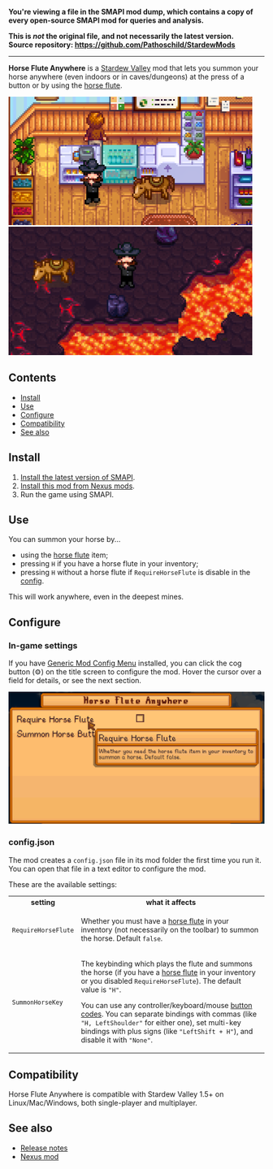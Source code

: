 **You're viewing a file in the SMAPI mod dump, which contains a copy of every open-source SMAPI mod
for queries and analysis.**

**This is _not_ the original file, and not necessarily the latest version.**  
**Source repository: https://github.com/Pathoschild/StardewMods**

----

**Horse Flute Anywhere** is a [Stardew Valley](http://stardewvalley.net/) mod that lets you summon
your horse anywhere (even indoors or in caves/dungeons) at the press of a button or by using the
[horse flute](https://stardewvalleywiki.com/Horse_Flute).

![](screenshots/indoors.png)  
![](screenshots/dungeon.png)

## Contents
* [Install](#install)
* [Use](#use)
* [Configure](#configure)
* [Compatibility](#compatibility)
* [See also](#see-also)

## Install
1. [Install the latest version of SMAPI](https://smapi.io/).
2. [Install this mod from Nexus mods](https://www.nexusmods.com/stardewvalley/mods/7500).
3. Run the game using SMAPI.

## Use
You can summon your horse by...

* using the [horse flute](https://stardewvalleywiki.com/Horse_Flute) item;
* pressing `H` if you have a horse flute in your inventory;
* pressing `H` without a horse flute if `RequireHorseFlute` is disable in the [config](#configure).

This will work anywhere, even in the deepest mines.

## Configure
### In-game settings
If you have [Generic Mod Config Menu](https://www.nexusmods.com/stardewvalley/mods/5098) installed,
you can click the cog button (⚙) on the title screen to configure the mod. Hover the cursor over
a field for details, or see the next section.

![](screenshots/generic-config-menu.png)

### config.json
The mod creates a `config.json` file in its mod folder the first time you run it. You can open that
file in a text editor to configure the mod.

These are the available settings:

<table>
<tr>
  <th>setting</th>
  <th>what it affects</th>
</tr>
<tr>
  <td><code>RequireHorseFlute</code></td>
  <td>

Whether you must have a [horse flute](https://stardewvalleywiki.com/Horse_Flute) in your inventory
(not necessarily on the toolbar) to summon the horse. Default `false`.

  </td>
</tr>
<tr>
  <td><code>SummonHorseKey</code></td>
  <td>

The keybinding which plays the flute and summons the horse (if you have a
[horse flute](https://stardewvalleywiki.com/Horse_Flute) in your inventory or you disabled
`RequireHorseFlute`). The default value is `"H"`.

You can use any controller/keyboard/mouse [button codes](https://stardewvalleywiki.com/Modding:Key_bindings).
You can separate bindings with commas (like `"H, LeftShoulder"` for either one), set multi-key
bindings with plus signs (like `"LeftShift + H"`), and disable it with `"None"`.

  </td>
</tr>
</table>

## Compatibility
Horse Flute Anywhere is compatible with Stardew Valley 1.5+ on Linux/Mac/Windows, both
single-player and multiplayer.

## See also
* [Release notes](release-notes.md)
* [Nexus mod](https://www.nexusmods.com/stardewvalley/mods/7500)
